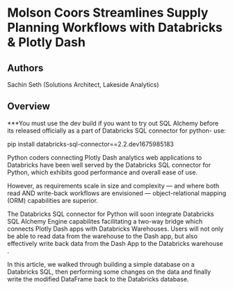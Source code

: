 # Molson Coors Streamlines Supply Planning Workflows with Databricks & Plotly Dash

## Authors

Sachin Seth (Solutions Architect, Lakeside Analytics)

## Overview

***You must use the dev build if you want to try out SQL Alchemy before its released officially as a part of Databricks SQL connector for python- use: 

pip install databricks-sql-connector==2.2.dev1675985183

Python coders connecting Plotly Dash analytics web applications to Databricks have been well served by the Databricks SQL connector for Python, which exhibits good performance and overall ease of use.

However, as requirements scale in size and complexity — and where both read AND write-back workflows are envisioned — object-relational mapping (ORM) capabilities are superior.

The Databricks SQL connector for Python will soon integrate Databricks SQL Alchemy Engine capabilites facilitating a two-way bridge which connects Plotly Dash apps with Databricks Warehouses. Users will not only be able to read data from the warehouse to the Dash app, but also effectively write back data from the Dash App to the Databricks warehouse .

In this article, we walked through building a simple database on a Databricks SQL, then performing some changes on the data and finally write the modified DataFrame back to the Databricks database.

